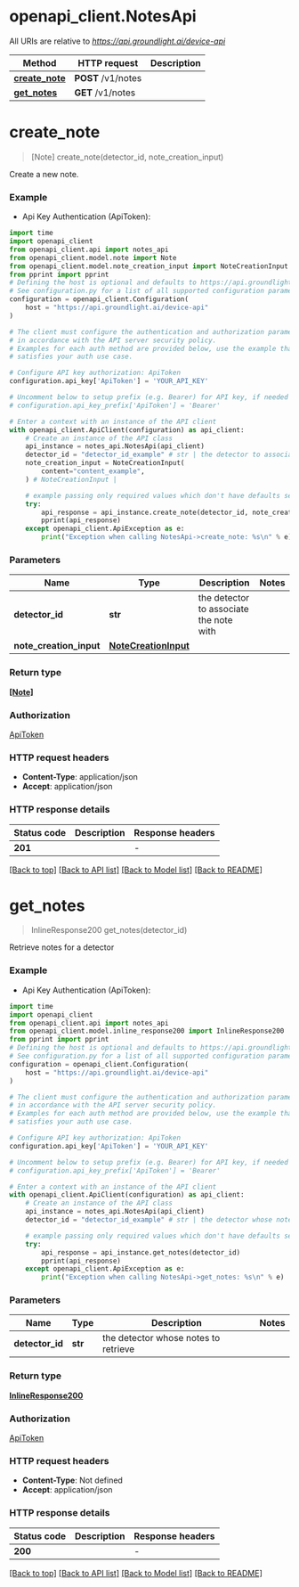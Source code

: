 # openapi_client.NotesApi

All URIs are relative to *https://api.groundlight.ai/device-api*

Method | HTTP request | Description
------------- | ------------- | -------------
[**create_note**](NotesApi.md#create_note) | **POST** /v1/notes | 
[**get_notes**](NotesApi.md#get_notes) | **GET** /v1/notes | 


# **create_note**
> [Note] create_note(detector_id, note_creation_input)



Create a new note.

### Example

* Api Key Authentication (ApiToken):

```python
import time
import openapi_client
from openapi_client.api import notes_api
from openapi_client.model.note import Note
from openapi_client.model.note_creation_input import NoteCreationInput
from pprint import pprint
# Defining the host is optional and defaults to https://api.groundlight.ai/device-api
# See configuration.py for a list of all supported configuration parameters.
configuration = openapi_client.Configuration(
    host = "https://api.groundlight.ai/device-api"
)

# The client must configure the authentication and authorization parameters
# in accordance with the API server security policy.
# Examples for each auth method are provided below, use the example that
# satisfies your auth use case.

# Configure API key authorization: ApiToken
configuration.api_key['ApiToken'] = 'YOUR_API_KEY'

# Uncomment below to setup prefix (e.g. Bearer) for API key, if needed
# configuration.api_key_prefix['ApiToken'] = 'Bearer'

# Enter a context with an instance of the API client
with openapi_client.ApiClient(configuration) as api_client:
    # Create an instance of the API class
    api_instance = notes_api.NotesApi(api_client)
    detector_id = "detector_id_example" # str | the detector to associate the note with
    note_creation_input = NoteCreationInput(
        content="content_example",
    ) # NoteCreationInput | 

    # example passing only required values which don't have defaults set
    try:
        api_response = api_instance.create_note(detector_id, note_creation_input)
        pprint(api_response)
    except openapi_client.ApiException as e:
        print("Exception when calling NotesApi->create_note: %s\n" % e)
```


### Parameters

Name | Type | Description  | Notes
------------- | ------------- | ------------- | -------------
 **detector_id** | **str**| the detector to associate the note with |
 **note_creation_input** | [**NoteCreationInput**](NoteCreationInput.md)|  |

### Return type

[**[Note]**](Note.md)

### Authorization

[ApiToken](../README.md#ApiToken)

### HTTP request headers

 - **Content-Type**: application/json
 - **Accept**: application/json


### HTTP response details

| Status code | Description | Response headers |
|-------------|-------------|------------------|
**201** |  |  -  |

[[Back to top]](#) [[Back to API list]](../README.md#documentation-for-api-endpoints) [[Back to Model list]](../README.md#documentation-for-models) [[Back to README]](../README.md)

# **get_notes**
> InlineResponse200 get_notes(detector_id)



Retrieve notes for a detector

### Example

* Api Key Authentication (ApiToken):

```python
import time
import openapi_client
from openapi_client.api import notes_api
from openapi_client.model.inline_response200 import InlineResponse200
from pprint import pprint
# Defining the host is optional and defaults to https://api.groundlight.ai/device-api
# See configuration.py for a list of all supported configuration parameters.
configuration = openapi_client.Configuration(
    host = "https://api.groundlight.ai/device-api"
)

# The client must configure the authentication and authorization parameters
# in accordance with the API server security policy.
# Examples for each auth method are provided below, use the example that
# satisfies your auth use case.

# Configure API key authorization: ApiToken
configuration.api_key['ApiToken'] = 'YOUR_API_KEY'

# Uncomment below to setup prefix (e.g. Bearer) for API key, if needed
# configuration.api_key_prefix['ApiToken'] = 'Bearer'

# Enter a context with an instance of the API client
with openapi_client.ApiClient(configuration) as api_client:
    # Create an instance of the API class
    api_instance = notes_api.NotesApi(api_client)
    detector_id = "detector_id_example" # str | the detector whose notes to retrieve

    # example passing only required values which don't have defaults set
    try:
        api_response = api_instance.get_notes(detector_id)
        pprint(api_response)
    except openapi_client.ApiException as e:
        print("Exception when calling NotesApi->get_notes: %s\n" % e)
```


### Parameters

Name | Type | Description  | Notes
------------- | ------------- | ------------- | -------------
 **detector_id** | **str**| the detector whose notes to retrieve |

### Return type

[**InlineResponse200**](InlineResponse200.md)

### Authorization

[ApiToken](../README.md#ApiToken)

### HTTP request headers

 - **Content-Type**: Not defined
 - **Accept**: application/json


### HTTP response details

| Status code | Description | Response headers |
|-------------|-------------|------------------|
**200** |  |  -  |

[[Back to top]](#) [[Back to API list]](../README.md#documentation-for-api-endpoints) [[Back to Model list]](../README.md#documentation-for-models) [[Back to README]](../README.md)

